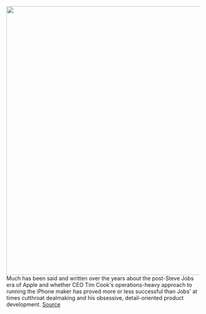 <img src='https://cdn.vox-cdn.com/thumbor/mcrS_qLgBCkW67nmoZeqywDyhLE=/0x0:4000x2667/1200x800/filters:focal(1743x482:2383x1122)/cdn.vox-cdn.com/uploads/chorus_image/image/68792738/1183490758.0.jpg' width='700px' /><br/>
Much has been said and written over the years about the post-Steve Jobs era of Apple and whether CEO Tim Cook's operations-heavy approach to running the iPhone maker has proved more or less successful than Jobs' at times cutthroat dealmaking and his obsessive, detail-oriented product development.
<a href='https://www.theverge.com/22274333/apple-tim-cook-china-bloomberg-steve-jobs'> Source <a/>